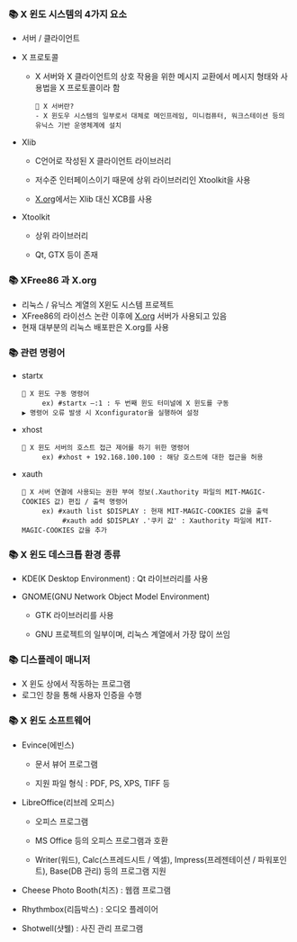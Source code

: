 ### 📚 X 윈도 시스템의 4가지 요소

- 서버 / 클라이언트
- X 프로토콜

    - X 서버와 X 클라이언트의 상호 작용을 위한 메시지 교환에서 메시지 형태와 사용법을 X 프로토콜이라 함

          👀 X 서버란?
          - X 윈도우 시스템의 일부로서 대체로 메인프레임, 미니컴퓨터, 워크스테이션 등의 유닉스 기반 운영체계에 설치

- Xlib

    - C언어로 작성된 X 클라이언트 라이브러리

    - 저수준 인터페이스이기 때문에 상위 라이브러리인 Xtoolkit을 사용

    - [X.org](http://x.org)에서는 Xlib 대신 XCB를 사용

- Xtoolkit

    - 상위 라이브러리

    - Qt, GTX 등이 존재

### 📚 XFree86 과 X.org

- 리눅스 / 유닉스 계열의 X윈도 시스템 프로젝트
- XFree86의 라이선스 논란 이후에 [X.org](http://x.org) 서버가 사용되고 있음
- 현재 대부분의 리눅스 배포판은 X.org를 사용

### 📚 관련 명령어

- startx

      👀 X 윈도 구동 명령어
           ex) #startx —:1 : 두 번째 윈도 터미널에 X 윈도를 구동
      ▶️ 명령어 오류 발생 시 Xconfigurator을 실행하여 설정

- xhost

      👀 X 윈도 서버의 호스트 접근 제어를 하기 위한 명령어
           ex) #xhost + 192.168.100.100 : 해당 호스트에 대한 접근을 허용

- xauth

      👀 X 서버 연결에 사용되는 권한 부여 정보(.Xauthority 파일의 MIT-MAGIC-COOKIES 값) 편집 / 출력 명령어
           ex) #xauth list $DISPLAY : 현재 MIT-MAGIC-COOKIES 값을 출력
                #xauth add $DISPLAY .'쿠키 값' : Xauthority 파일에 MIT-MAGIC-COOKIES 값을 추가

### 📚 X 윈도 데스크톱 환경 종류

- KDE(K Desktop Environment) : Qt 라이브러리를 사용
- GNOME(GNU Network Object Model Environment)

    - GTK 라이브러리를 사용

    - GNU 프로젝트의 일부이며, 리눅스 계열에서 가장 많이 쓰임

### 📚 디스플레이 매니저

- X 윈도 상에서 작동하는 프로그램
- 로그인 창을 통해 사용자 인증을 수행

### 📚 X 윈도 소프트웨어

- Evince(에빈스)

    - 문서 뷰어 프로그램

    - 지원 파일 형식 : PDF, PS, XPS, TIFF 등

- LibreOffice(리브레 오피스)

    - 오피스 프로그램

    - MS Office 등의 오피스 프로그램과 호환

    - Writer(워드), Calc(스프레드시트 / 엑셀), Impress(프레젠테이션 / 파워포인트), Base(DB 관리) 등의 프로그램 지원

- Cheese Photo Booth(치즈) : 웹캠 프로그램

- Rhythmbox(리듬박스) : 오디오 플레이어

- Shotwell(샷웰) : 사진 관리 프로그램
